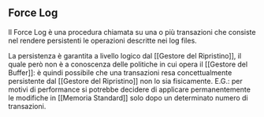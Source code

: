 ## Force Log
Il Force Log è una procedura chiamata su una o più transazioni che consiste nel rendere persistenti le operazioni descritte nei log files.

La persistenza è garantita a livello logico dal [[Gestore del Ripristino]], il quale però non è a conoscenza delle politiche in cui opera il [[Gestore del Buffer]]: è quindi possibile che una transazioni resa concettualmente persistente dal [[Gestore del Ripristino]] non lo sia fisicamente.
E.G.: per motivi di performance si potrebbe decidere di applicare permanentemente le modifiche in [[Memoria Standard]] solo dopo un determinato numero di transazioni.